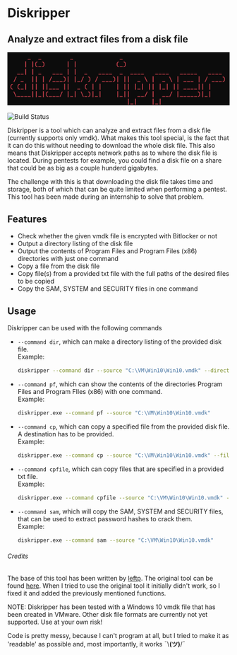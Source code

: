 # Diskripper
## Analyze and extract files from a disk file

![N|Solid](https://github.com/Skixie/Diskripper/blob/main/diskripper.png)

![Build Status](https://travis-ci.org/joemccann/dillinger.svg?branch=master)

Diskripper is a tool which can analyze and extract files from a disk file (currently supports only vmdk). What makes this tool special, is the fact that it can do this without needing to download the whole disk file. This also means that Diskripper accepts network paths as to where the disk file is located. During pentests for example, you could find a disk file on a share that could be as big as a couple hunderd gigabytes.

The challenge with this is that downloading the disk file takes time and storage, both of which that can be quite limited when performing a pentest. This tool has been made during an internship to solve that problem.

## Features

- Check whether the given vmdk file is encrypted with Bitlocker or not
- Output a directory listing of the disk file
- Output the contents of Program Files and Program Files (x86) directories with just one command
- Copy a file from the disk file
- Copy file(s) from a provided txt file with the full paths of the desired files to be copied
- Copy the SAM, SYSTEM and SECURITY files in one command

## Usage
Diskripper can be used with the following commands

- ``--command dir``, which can make a directory listing of the provided disk file.<br>
Example:
    ```sh
    diskripper --command dir --source "C:\VM\Win10\Win10.vmdk" --directory
    ```
- ``--command pf``, which can show the contents of the directories Program Files and Program FIles (x86) with one command.<br>
Example:
    ```sh
    diskripper.exe --command pf --source "C:\VM\Win10\Win10.vmdk"
    ```
- ``--command cp``, which can copy a specified file from the provided disk file. A destination has to be provided.<br>
Example:
    ```sh
    diskripper.exe --command cp --source "C:\VM\Win10\Win10.vmdk" --file2copy \Windows\System32\calc.exe --destination "C:\Users\Public\calc.exe"
    ```
- ``--command cpfile``, which can copy files that are specified in a provided txt file.<br>
Example:
    ```sh
    diskripper.exe --command cpfile --source "C:\VM\Win10\Win10.vmdk" --file "C:\Users\Public\\filelist.txt" --destinationdir "C:\Users\Public\Output"
    ```
- ``--command sam``, which will copy the SAM, SYSTEM and SECURITY files, that can be used to extract password hashes to crack them.<br>
Example:
    ```sh
    diskripper.exe --command sam --source "C:\VM\Win10\Win10.vmdk"
    ```
###### Credits
The base of this tool has been written by [leftp](https://github.com/leftp). The original tool can be found [here](https://github.com/leftp/VmdkReader). When I tried to use the original tool it initially didn't work, so I fixed it and added the previously mentioned functions.

NOTE:
Diskripper has been tested with a Windows 10 vmdk file that has been created in VMware. Other disk file formats are currently not yet supported. Use at your own risk!

Code is pretty messy, because I can't program at all, but I tried to make it as 'readable' as possible and, most importantly, it works
¯\\__(ツ)__/¯


